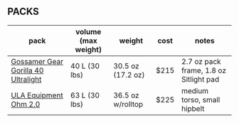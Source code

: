 ## PACKS

pack | volume (max weight) | weight | cost | notes
-------------------------------- | -------- | --------- | -------------- | -------------
[Gossamer Gear Gorilla 40 Ultralight](https://www.gossamergear.com/collections/backpacks/products/gorilla-ultralight-backpack-all-bundle) | 40 L (30 lbs) | 30.5 oz (17.2 oz) | $215 | 2.7 oz pack frame, 1.8 oz Sitlight pad
[ULA Equipment Ohm 2.0](https://www.ula-equipment.com/product/ohm-2-0/) | 63 L (30 lbs) | 36.5 oz w/rolltop | $225 | medium torso, small hipbelt
